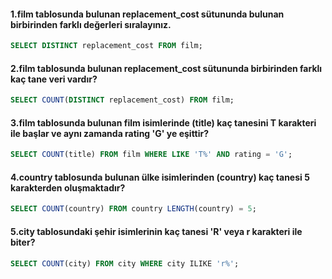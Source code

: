 #### 1.film tablosunda bulunan replacement_cost sütununda bulunan birbirinden farklı değerleri sıralayınız.
```sql 
SELECT DISTINCT replacement_cost FROM film;
``` 

#### 2.film tablosunda bulunan replacement_cost sütununda birbirinden farklı kaç tane veri vardır?
```sql 
SELECT COUNT(DISTINCT replacement_cost) FROM film;
``` 

#### 3.film tablosunda bulunan film isimlerinde (title) kaç tanesini T karakteri ile başlar ve aynı zamanda rating 'G' ye eşittir?
```sql 
SELECT COUNT(title) FROM film WHERE LIKE 'T%' AND rating = 'G';
``` 

#### 4.country tablosunda bulunan ülke isimlerinden (country) kaç tanesi 5 karakterden oluşmaktadır?
```sql 
SELECT COUNT(country) FROM country LENGTH(country) = 5;
``` 

#### 5.city tablosundaki şehir isimlerinin kaç tanesi 'R' veya r karakteri ile biter?
```sql 
SELECT COUNT(city) FROM city WHERE city ILIKE 'r%';
``` 